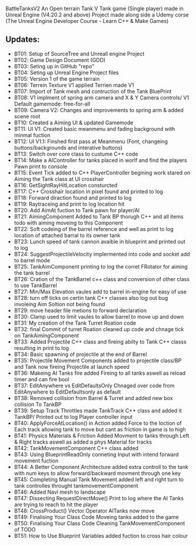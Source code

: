BattleTanksV2
An Open terrain Tank V Tank game (Single player) made in Unreal Engine (V4.20.2 and above)
Project made along side a Udemy corse (The Unreal Engine Developer Course - Learn C++ & Make Games)

## Updates:
* BT01: Setup of SourceTree and Unreall engine Project
* BT02: Game Design Document (GDD)
* BT03: Seting up in GitHub "repo"
* BT04: Seting up Unreal Engine Project files
* BT05: Version 1 of the game terrain 
* BT06: Terrein Texture V1 applied Terrien made V1
* BT07: Import of Tank mesh and contruction of the Tank BluePrint
* BT08: V1 implment of spring arm camera and X & Y Camera controls/ V1 Default gamemode: free-for-all
* BT09: Camera V2: Changes and improvements to spring arm & added scene root
* BT10: Created a Aiming UI & updated Gamemode
* BT11: UI V1: Created basic meanmenu and fading background with minmal fuction
* BT12: UI V1.1: Finshed first pass at Meanmenu (Font, changeing buttons/backgrounds and interative buttons)
* BT13: Switch over core class to custume C++ code
* BT14: Make a AIController for tanks placed in worlf and find the players Pawn print to console
* BT15: Event Tick added to C++ PlayerController begining work stared on Aiming the Tank class at UI crosshair
* BT16: GetSightRayHitLocation consturcted
* BT17: C++ Crosshair location in pixel found and printed to log
* BT18: Forward diraction found and printed to log
* BT19: Raytraceing and print to log location hit
* BT20: Add AimAt fuction to Tank pawn for player/AI
* BT21: AimingComponent Added to Tank BP thorugh C++ and all items todo with aiming moveing to this Component
* BT22: Soft codeing of the barrel reference and well as print to log location of attached barral to its owner tank
* BT23: Lunch speed of tank cannon avaible in blueprint and printed out to log 
* BT24: SuggestProjectileVelocity implermented into code and socket add to barrel mode
* BT25: TankAimComponent printing to log the corret FRotator for aiming the tank barrel 
* BT26: Cration of the TankBarrel c++ class and conversion of other class to use TankBarrel
* BT27: Min/Max Elevation vaules add to barrel in-engine for easy of use
* BT28: turn off ticks on certin tank C++ classes also log out bug involeing Aim Soltion not being found
* BT29: move header file metions to forward declaration
* BT30: Clamp used to limit vaules to allow barrel to move up and down 
* BT31: My creation of the Tank Turret Roation code 
* BT32: final Commit of turret Roation cleaned up code and chnage tick on TankAimingComponent
* BT33: Added Projectile C++ class and fireing abilty to Tank C++ classs resulting in print to log 
* BT34: Basic spawning of projectile at the end of Barrel
* BT35: Projectile Movement Components added to projectile class/BP and Tank now fireing Projectile at launch speed
* BT36: Makeing AI Tanks fire added Fireing to all tanks aswell as reload timer and can fire bool
* BT37: EditAnywhere vs EditDefaultsOnly Chnaged over code from EditAnywhere to EditDefaultsonly as default
* BT38: Removed collision from Barrel & Turret and added new box collision To TankBP
* BT39: Setup Track Throttles made TankTrack C++ class and added it TankBP/ Printed out to log Player controller input
* BT40: ApplyForceAtLocation() in Action added Force to the loction of Each track allowing tank to move but cant as friction in game is to high
* BT41: Physics Materials & Friction Added Movment to tanks through Left & Right tracks aswell as added a phys Material for tracks
* BT42: TankMovementComponent C++ class added
* BT43: Using BlueprintReadOnly conneting Input with intend forward movement fuction
* BT44: A Better Component Architecture added extra controll to the tank with num keys to allow forward/backward movment through one key
* BT45: Completing Manual Tank Movement added left and right turn to tank controlles throught tankmovementComponent
* BT46: Added Navi mesh to landscape
* BT47: Dissecting RequestDirectMove() Print to log where the AI Tanks are trying to reach to hit the player 
* BT48: CrossProduct() Vector Operator AITanks now move
* BT49: Finalising Your Class Code Moveing tanks added to the game 
* BT50: Finalising Your Class Code Cleaning TankMovementComponent of TODO
* BT51: How to Use Blueprint Variables added fuction to cross hair colour
